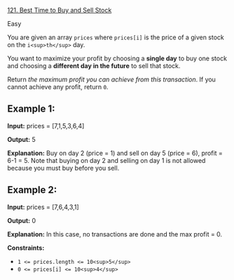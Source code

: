 [121\. Best Time to Buy and Sell Stock](https://leetcode.com/problems/best-time-to-buy-and-sell-stock/)

Easy

You are given an array `prices` where `prices[i]` is the price of a given stock on the `i<sup>th</sup>` day.

You want to maximize your profit by choosing a **single day** to buy one stock and choosing a **different day in the future** to sell that stock.

Return _the maximum profit you can achieve from this transaction_. If you cannot achieve any profit, return `0`.

## Example 1:

**Input:** prices = \[7,1,5,3,6,4\]

**Output:** 5

**Explanation:** Buy on day 2 (price = 1) and sell on day 5 (price = 6), profit = 6-1 = 5.
Note that buying on day 2 and selling on day 1 is not allowed because you must buy before you sell.

## Example 2:

**Input:** prices = \[7,6,4,3,1\]

**Output:** 0

**Explanation:** In this case, no transactions are done and the max profit = 0.

**Constraints:**

- `1 <= prices.length <= 10<sup>5</sup>`
- `0 <= prices[i] <= 10<sup>4</sup>`